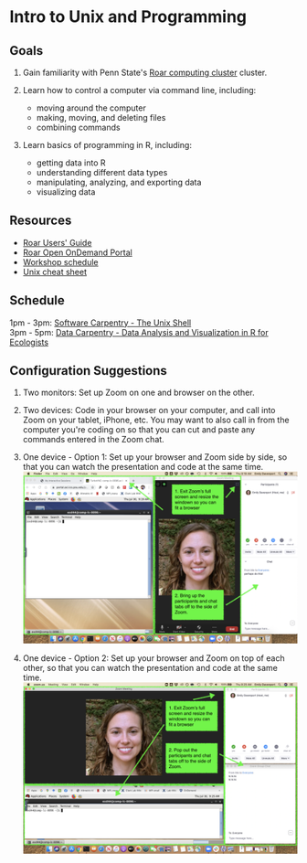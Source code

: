 # Intro to Unix and Programming

## Goals
1. Gain familiarity with Penn State's [Roar computing cluster](https://www.icds.psu.edu/computing-services/roar-user-guide/) cluster.  

2. Learn how to control a computer via command line, including:
	- moving around the computer 
	- making, moving, and deleting files
	- combining commands 
3. Learn basics of programming in R, including:
	- getting data into R
	- understanding different data types
	- manipulating, analyzing, and exporting data
	- visualizing data


## Resources
- [Roar Users' Guide](https://www.icds.psu.edu/computing-services/roar-user-guide/)
- [Roar Open OnDemand Portal](https://portal.aci.ics.psu.edu)
- [Workshop schedule](https://docs.google.com/document/d/1oX0NwdpEEpgbQS76OWuQGctiF7Gn5nkPZVMd9xGRWek/edit?usp=sharing)
- [Unix cheat sheet](https://sites.tufts.edu/cbi/files/2013/01/linux_cheat_sheet.pdf)

## Schedule
 1pm - 3pm: [Software Carpentry - The Unix Shell](https://swcarpentry.github.io/shell-novice/)  
 3pm - 5pm: [Data Carpentry - Data Analysis and Visualization in R for Ecologists](https://datacarpentry.org/R-ecology-lesson/index.html) 
 
## Configuration Suggestions
1. Two monitors: Set up Zoom on one and browser on the other.

2. Two devices: Code in your browser on your computer, and call into Zoom on your tablet, iPhone, etc. You may want to also call in from the computer you're coding on so that you can cut and paste any commands entered in the Zoom chat. 
3. One device - Option 1: Set up your browser and Zoom side by side, so that you can watch the presentation and code at the same time.
![option1](../images/config_option_1.png)
4. One device - Option 2: Set up your browser and Zoom on top of each other, so that you can watch the presentation and code at the same time. 
![option2](../images/config_option_2.png)
 
